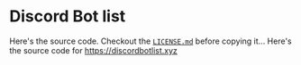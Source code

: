Discord Bot list
=================

 Here's the source code.	Checkout the [`LICENSE.md`](https://github.com/Sank6/discordbotlist/blob/master/LICENSE.md) before copying it... Here's the source code for https://discordbotlist.xyz
